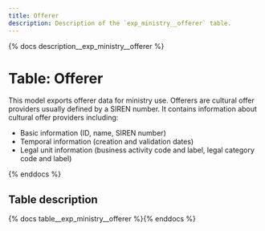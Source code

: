 ```yaml
---
title: Offerer
description: Description of the `exp_ministry__offerer` table.
---
```


{% docs description__exp_ministry__offerer %}

# Table: Offerer

This model exports offerer data for ministry use. Offerers are cultural offer providers usually defined by a SIREN number.
It contains information about cultural offer providers including:
- Basic information (ID, name, SIREN number)
- Temporal information (creation and validation dates)
- Legal unit information (business activity code and label, legal category code and label)

{% enddocs %}

## Table description

{% docs table__exp_ministry__offerer %}{% enddocs %}
